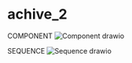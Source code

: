 # achive_2
COMPONENT
![Component drawio](https://user-images.githubusercontent.com/93881114/174115714-b1dfb53b-fb33-4743-80b6-570cc131648a.png)

SEQUENCE
![Sequence drawio](https://user-images.githubusercontent.com/93881114/174115766-5d1f6eaf-9338-402b-9033-a0c2b649d04b.png)
